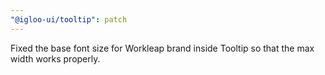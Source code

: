 ```yaml
---
"@igloo-ui/tooltip": patch
---
```


Fixed the base font size for Workleap brand inside Tooltip so that the max width works properly.
